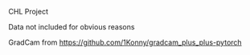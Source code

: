 CHL Project

Data not included for obvious reasons

GradCam from https://github.com/1Konny/gradcam_plus_plus-pytorch